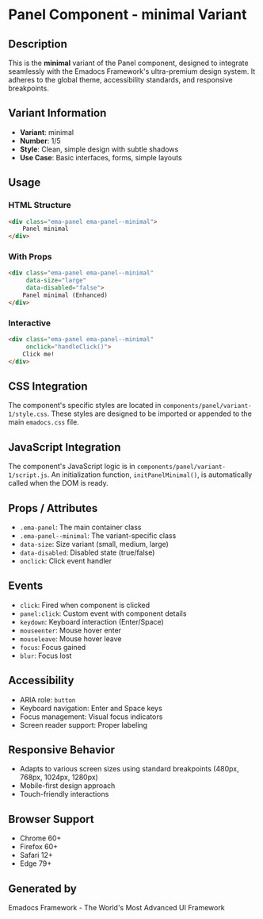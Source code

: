 # Panel Component - minimal Variant

## Description
This is the **minimal** variant of the Panel component, designed to integrate seamlessly with the Emadocs Framework's ultra-premium design system. It adheres to the global theme, accessibility standards, and responsive breakpoints.

## Variant Information
- **Variant**: minimal
- **Number**: 1/5
- **Style**: Clean, simple design with subtle shadows
- **Use Case**: Basic interfaces, forms, simple layouts

## Usage

### HTML Structure
```html
<div class="ema-panel ema-panel--minimal">
    Panel minimal
</div>
```

### With Props
```html
<div class="ema-panel ema-panel--minimal" 
     data-size="large" 
     data-disabled="false">
    Panel minimal (Enhanced)
</div>
```

### Interactive
```html
<div class="ema-panel ema-panel--minimal" 
     onclick="handleClick()">
    Click me!
</div>
```

## CSS Integration
The component's specific styles are located in `components/panel/variant-1/style.css`. These styles are designed to be imported or appended to the main `emadocs.css` file.

## JavaScript Integration
The component's JavaScript logic is in `components/panel/variant-1/script.js`. An initialization function, `initPanelMinimal()`, is automatically called when the DOM is ready.

## Props / Attributes
- `.ema-panel`: The main container class
- `.ema-panel--minimal`: The variant-specific class
- `data-size`: Size variant (small, medium, large)
- `data-disabled`: Disabled state (true/false)
- `onclick`: Click event handler

## Events
- `click`: Fired when component is clicked
- `panel:click`: Custom event with component details
- `keydown`: Keyboard interaction (Enter/Space)
- `mouseenter`: Mouse hover enter
- `mouseleave`: Mouse hover leave
- `focus`: Focus gained
- `blur`: Focus lost

## Accessibility
- ARIA role: `button`
- Keyboard navigation: Enter and Space keys
- Focus management: Visual focus indicators
- Screen reader support: Proper labeling

## Responsive Behavior
- Adapts to various screen sizes using standard breakpoints (480px, 768px, 1024px, 1280px)
- Mobile-first design approach
- Touch-friendly interactions

## Browser Support
- Chrome 60+
- Firefox 60+
- Safari 12+
- Edge 79+

## Generated by
Emadocs Framework - The World's Most Advanced UI Framework
